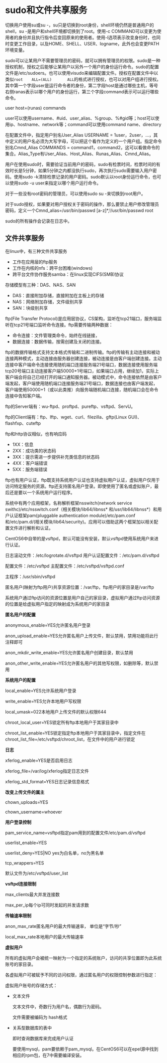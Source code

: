 # sudo和文件共享服务

切换用户使用su或su -，su只是切换到root身份，shell环境仍然是普通用户的shell，su -是用户和shell环境都切换到了root。使用-c COMMAND可以变更为使用者的身份并且执行指令后变回原来的使用者。使用-l选项表示改变身份时，也同时变更工作目录，以及HOME、SHELL、USER、logname，此外也会变更PATH环境变量。

sudo可以让某用户不需要管理员的密码，就可以拥有管理员的权限。sudo是一种授权机制，授权之后能够让某用户以另外一个用户的身份运行命令。sudo的配置文件是/etc/sudoers。也可以使用visudo来编辑配置文件。授权在配置文件中以类似`root    ALL=(ALL)       ALL`的格式进行授权，也可以对用户组进行授权。其中第一个字段user是运行命令者的身份，第二字段host是通过哪些主机，等号右侧ranas表示以哪个用户的身份运行，第三个字段command表示可以运行哪些命令。

user host=(runas) commands

user可以使用username、#uid、user_alias、%group、%#gid等；host可以使用ip、hostname、network等；command可以使用command name、directory

在配置文件中，指定用户别名User_Alias USERNAME = 1user，2user，...，其中定义的用户名必须为大写字母，可以把这个看作为定义的一个用户组。指定命令别名Cmnd_Alias COMMANDS = command1，command2，这可以看做命令的集合。Alias_Type有User_Alias、Host_Alias、Runas_Alias、Cmnd_Alias。

用户在使用sudo时，需要验证当前用户的密码，sudo有检票时间，检票时间的有效时长是5分钟，如果5分钟之内都没执行sudo，再次执行sudo需要输入用户密码。使用sudo -k清除检票记录的用户密码。sudo默认以root身份运行命令，也可以使用sudo -u user来指定以哪个用户运行命令。

对于一些没有root密码的管理员，可以使用sudo su -来切换到root用户。

对于sudo授权，如果要对用户授权关于密码的操作，那么要禁止用户修改管理员密码，定义一个Cmnd_alias=/usr/bin/passwd [a-z]*,!/usr/bin/passwd root

sudo的所有操作会记录在日志中。

## 文件共享服务

在linux中，有三种文件共享服务

- 工作在应用层的ftp服务
- 工作在内核的nfs：跨平台困难(windows)
- 跨平台文件协作服务samba：在linux实现CIFS(SMB)协议

 存储模型有三种：DAS、NAS、SAN

- DAS：直接附加存储，直接附加在主板上的存储
- NAS：网络附加存储，文件级别共享
- SAN：块级别共享

ftp(File Transfer Protocol)是应用层协议，CS架构，监听在tcp21端口，服务端监听在tcp21号端口监听命令连接。ftp需要传输两种数据：

- 命令连接：文件管理类命令，始终在线链接，
- 数据连接：数据传输，按需创建及关闭的连接。

ftp的数据传输格式支持文本格式传输和二进制传输。ftp的传输有主动连接和被动连接两种模式，主动连接由服务器创建连接，被动连接是由客户端创建连接。主动连接中客户端命令连接使用随机端口连接服务端21号端口，数据连接使用服务端tcp20号端口主动连接客户端50000+1号端口，如果端口占用，继续加1，实际上客户端会将自己已经打开的端口通知服务器。被动模式中，命令连接依然是由客户端发起，客户端使用随机端口连接服务端21号端口，数据连接也由客户端发起，客户端使用50000+1（或以此类推）向服务端随机端口连接，随机端口会在命令连接中告知客户端。

ftp的Server端有：wu-ftpd、proftpd、pureftp、vsftpd、ServU。

ftp的Client端有：ftp、lftp、wget、curl、filezilla、gftp(Linux GUI)、flashfxp、cuteftp

ftp和http协议相似，也有响应码

- 1XX：信息
- 2XX：成功类的状态码
- 3XX：提示需进一步提供补充类信息的状态码
- 4XX：客户端错误
- 5XX：服务端错误

ftp也有用户认证，ftp既支持系统用户认证也支持虚拟用户认证，虚拟用户仅用于访问特定服务的资源。ftp还支持匿名用户登录。即使使用了匿名或虚拟账户，最后还是要以一个系统用户运行程序。

系统中有两个应用框架，名称解析框架nsswitch(network service swithc)/etc/nsswitch.conf（相关模块/lib64/libnss* 和/usr/lib64/libnss*）和用户认证框架pam(pluggable authentication module)/etc/pam.conf和/etc/pam.d/(相关模块/lib64/security)。应用可以借助这两个框架加以相关配置文件进行解析和认证。

CentOS6中自带的是vsftpd，默认可能没有安装，默认vsftpd使用系统用户来进行认证。

日志滚动文件：/etc/logrotate.d/vsftpd
用户认证配置文件：/etc/pam.d/vsftpd

配置文件：/etc/vsftpd     主配置文件：/etc/vsftpd/vsftpd.conf

主程序：/usr/sbin/vsftpd

匿名用户(映射为ftp用户)共享资源位置：/var/ftp，ftp用户的家目录是/var/ftp

系统用户通过ftp访问的资源位置是用户自己的家目录，虚拟用户通过ftp访问资源的位置是给虚拟用户指定的映射成为系统用户的家目录

**匿名用户的配置**

anonymous_enable=YES允许匿名用户登录

anon_upload_enable=YES允许匿名用户上传文件，默认禁用，禁用功能将此行注释即可

anon_mkdir_write_enable=YES允许匿名用户创建目录，默认禁用

anon_other_write_enable=YES允许匿名用户的其他写权限，如删除等，默认禁用

**系统用户的配置**

local_enable=YES允许系统用户登录

write_enable=YES允许本地用户写权限

local_umask=022本地用户上传文件的默认权限644

chroot_local_user=YES锁定所有ftp本地用户于其家目录中

chroot_list_enable=YES锁定指定ftp本地用户于其家目录中，指定文件在chroot_list_file=/etc/vsftpd/chroot_list，在文件中的用户进行锁定

**日志**

xferlog_enable=YES是否启用日志

xferlog_file=/var/log/xferlog指定日志文件

xferlog_std_format=YES日志记录信息格式

**改变上传文件的属主**

chown_uploads=YES

chown_username=whoever

**用户登录控制**

pam_service_name=vsftpd指定pam用到的配置文件/etc/pam.d/vsftpd

userlist_enable=YES

userlist_deny=YES|NO      yes为白名单，no为黑名单

tcp_wrappers=YES

默认文件为/etc/vsftpd/user_list

**vsftpd连接限制**

max_clients最大并发连接数

max_per_ip每个ip可同时发起的并发请求数

**传输速率限制**

anon_max_rate匿名用户的最大传输速率， 单位是“字节/秒”

local_max_rate本地用户的最大传输速率

**虚拟用户**

所有的虚拟用户会被统一映射为一个指定的系统账户，访问的共享位置即为此系统账号的家目录。

各虚拟用户可被赋予不同的访问权限，通过匿名用户的权限控制参数进行指定：

虚拟用户账号的存储方式：

- 文本文件

  文本文件中，奇数行为用户名，偶数行为密码。

  文件需要被编码为 hash格式

- 关系型数据库的表中

  即时查询数据库来完成用户认证

  要使用mysql，pam要依赖于pam_mysql。在CentOS6可以在epel源中找到相应的rpm包，在7中需要编译安装。

  ​